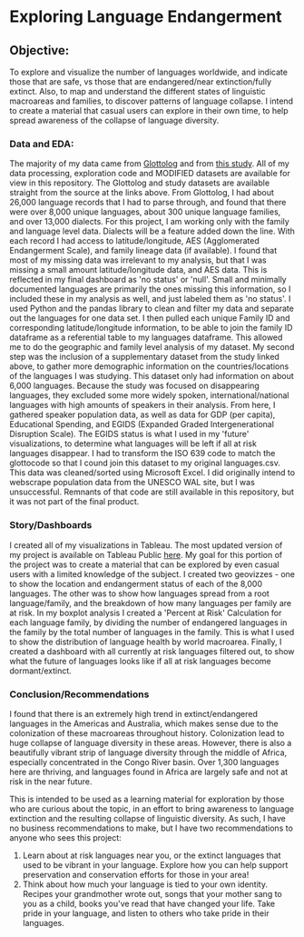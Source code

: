 # Exploring Language Endangerment

## Objective:
To explore and visualize the number of languages worldwide, and indicate those that are safe, vs those that are endangered/near extinction/fully extinct. Also, to map and understand the different states of linguistic macroareas and families, to discover patterns of language collapse. I intend to create a material that casual users can explore in their own time, to help spread awareness of the collapse of language diversity. 

### Data and EDA:
The majority of my data came from [Glottolog](https://glottolog.org/) and from [this study](https://www.nature.com/articles/s41559-021-01604-y#Tab1). All of my data processing, exploration code and MODIFIED datasets are available for view in this repository. The Glottolog and study datasets are available straight from the source at the links above. From Glottolog, I had about 26,000 language records that I had to parse through, and found that there were over 8,000 unique languages, about 300 unique language families, and over 13,000 dialects. For this project, I am working only with the family and language level data. Dialects will be a feature added down the line. With each record I had access to latitude/longitude, AES (Agglomerated Endangerment Scale), and family lineage data (if available). I found that most of my missing data was irrelevant to my analysis, but that I was missing a small amount latitude/longitude data, and AES data. This is reflected in my final dashboard as 'no status' or 'null'. Small and minimally documented languages are primarily the ones missing this information, so I included these in my analysis as well, and just labeled them as 'no status'. I used Python and the pandas library to clean and filter my data and separate out the languages for one data set. I then pulled each unique Family ID and corresponding latitude/longitude information, to be able to join the family ID dataframe as a referential table to my languages dataframe. This allowed me to do the geographic and family level analysis of my dataset. My second step was the inclusion of a supplementary dataset from the study linked above, to gather more demographic information on the countries/locations of the languages I was studying. This dataset only had information on about 6,000 languages. Because the study was focused on disappearing languages, they excluded some more widely spoken, international/national languages with high amounts of speakers in their analysis. From here, I gathered speaker population data, as well as data for GDP (per capita), Educational Spending, and EGIDS (Expanded Graded Intergenerational Disruption Scale). The EGIDS status is what I used in my 'future' visualizations, to determine what languages will be left if all at risk languages disappear. I had to transform the ISO 639 code to match the glottocode so that I cound join this dataset to my original languages.csv. This data was cleaned/sorted using Microsoft Excel. I did originally intend to webscrape population data from the UNESCO WAL site, but I was unsuccessful. Remnants of that code are still available in this repository, but it was not part of the final product.

### Story/Dashboards
I created all of my visualizations in Tableau. The most updated version of my project is available on Tableau Public [here](tableau.public). My goal for this portion of the project was to create a material that can be explored by even casual users with a limited knowledge of the subject. I created two geovizzes - one to show the location and endangerment status of each of the 8,000 languages. The other was to show how languages spread from a root language/family, and the breakdown of how many languages per family are at risk. In my boxplot analysis I created a 'Percent at Risk' Calculation for each language family, by dividing the number of endangered languages in the family by the total number of languages in the family. This is what I used to show the distribution of language health by world macroarea. Finally, I created a dashboard with all currently at risk languages filtered out, to show what the future of languages looks like if all at risk languages become dormant/extinct. 

### Conclusion/Recommendations
I found that there is an extremely high trend in extinct/endangered languages in the Americas and Australia, which makes sense due to the colonization of these macroareas throughout history. Colonization lead to huge collapse of language diversity in these areas. However, there is also a beautifully vibrant strip of language diversity through the middle of Africa, especially concentrated in the Congo River basin. Over 1,300 languages here are thriving, and languages found in Africa are largely safe and not at risk in the near future.


This is intended to be used as a learning material for exploration by those who are curious about the topic, in an effort to bring awareness to language extinction and the resulting collapse of linguistic diversity. As such, I have no business recommendations to make, but I have two recommendations to anyone who sees this project:
1. Learn about at risk languages near you, or the extinct languages that used to be vibrant in your language. Explore how you can help support preservation and conservation efforts for those in your area!
2. Think about how much your language is tied to your own identity. Recipes your grandmother wrote out, songs that your mother sang to you as a child, books you've read that have changed your life. Take pride in your language, and listen to others who take pride in their languages.